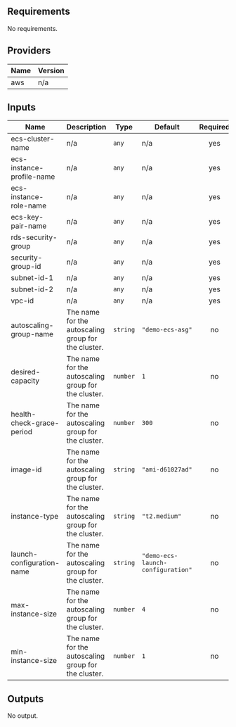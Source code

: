 ## Requirements

No requirements.

## Providers

| Name | Version |
|------|---------|
| aws | n/a |

## Inputs

| Name | Description | Type | Default | Required |
|------|-------------|------|---------|:--------:|
| ecs-cluster-name | n/a | `any` | n/a | yes |
| ecs-instance-profile-name | n/a | `any` | n/a | yes |
| ecs-instance-role-name | n/a | `any` | n/a | yes |
| ecs-key-pair-name | n/a | `any` | n/a | yes |
| rds-security-group | n/a | `any` | n/a | yes |
| security-group-id | n/a | `any` | n/a | yes |
| subnet-id-1 | n/a | `any` | n/a | yes |
| subnet-id-2 | n/a | `any` | n/a | yes |
| vpc-id | n/a | `any` | n/a | yes |
| autoscaling-group-name | The name for the autoscaling group for the cluster. | `string` | `"demo-ecs-asg"` | no |
| desired-capacity | The name for the autoscaling group for the cluster. | `number` | `1` | no |
| health-check-grace-period | The name for the autoscaling group for the cluster. | `number` | `300` | no |
| image-id | The name for the autoscaling group for the cluster. | `string` | `"ami-d61027ad"` | no |
| instance-type | The name for the autoscaling group for the cluster. | `string` | `"t2.medium"` | no |
| launch-configuration-name | The name for the autoscaling group for the cluster. | `string` | `"demo-ecs-launch-configuration"` | no |
| max-instance-size | The name for the autoscaling group for the cluster. | `number` | `4` | no |
| min-instance-size | The name for the autoscaling group for the cluster. | `number` | `1` | no |

## Outputs

No output.

